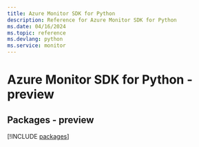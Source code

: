 ```yaml
---
title: Azure Monitor SDK for Python
description: Reference for Azure Monitor SDK for Python
ms.date: 04/16/2024
ms.topic: reference
ms.devlang: python
ms.service: monitor
---
```

# Azure Monitor SDK for Python - preview
## Packages - preview
[!INCLUDE [packages](monitor-index.md)]